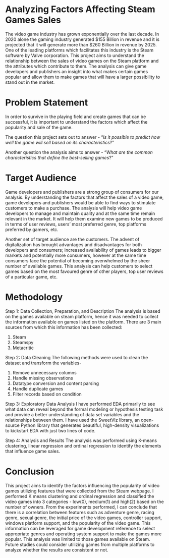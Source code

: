 # Analyzing Factors Affecting Steam Games Sales
The video game industry has grown exponentially over the last decade. In 2020 alone the gaming industry generated $155 Billion in revenue and it is projected that it will generate more than $260 Billion in revenue by 2025. One of the leading platforms which facilitates this industry is the Steam software by Valve corporation. This project aims to understand the relationship between the sales of video games on the Steam platform and the attributes which contribute to them. The analysis can give game developers and publishers an insight into what makes certain games popular and allow them to make games that will have a larger possibility to stand out in the market.

# Problem Statement
In order to survive in the playing field and create games that can be successful, it is important to understand the factors which affect the popularity and sale of the game. 

The question this project sets out to answer - “_Is it possible to predict how well the game will sell based on its characteristics_?”

Another question the analysis aims to answer - “_What are the common characteristics that define the best-selling games_?”

# Target Audience
Game developers and publishers are a strong group of consumers for our analysis. By understanding the factors that affect the sales of a video game, game developers and
publishers would be able to find ways to stimulate customers to make a purchase. The analysis will help video game developers to manage and maintain quality and at the same time remain relevant in the market. It will help them examine new games to be produced in terms of user reviews, users’ most preferred genre, top platforms preferred by gamers, etc.

Another set of target audience are the customers. The advent of digitalization has brought advantages and disadvantages for both developers and consumers; increased availability of games leads to bigger markets and potentially more consumers, however at the same time consumers face the potential of becoming overwhelmed by the sheer number of available games. This analysis can help customers to select games based on the most favoured genre of other players, top user reviews of a particular game, etc.

# Methodology
Step 1: Data Collection, Preparation, and Description
The analysis is based on the games available on steam platform, hence it was needed to collect the information available on games listed on the platform.
There are 3 main sources from which this information has been collected: 
1. Steam
2. Steamspy
3. Metacritic

Step 2: Data Cleaning
The following methods were used to clean the dataset and transform the variables- 
1. Remove unnecessary columns
2. Handle missing observations
3. Datatype conversion and content parsing
4. Handle duplicate games
5. Filter records based on condition

Step 3: Exploratory Data Analysis
I have performed EDA primarily to see what data can reveal beyond the formal modeling or hypothesis testing task and provide a better understanding of data set variables and the relationships between them. I have used the SweetViz library, an open-source Python library that generates beautiful, high-density visualizations to kickstart EDA with just two lines of code.

Step 4: Analysis and Results
The analysis was performed using K-means clustering, linear regression and ordinal regression to identify the elements that influence game sales.

# Conclusion
This project aims to identify the factors influencing the popularity of video games utilizing features that were collected from the Steam webpage. I performed K means clustering and ordinal regression and classified the video games into 3 categories - low(0), medium(1) and high(2) based on the number of owners. From the experiments performed, I can conclude that there is a correlation between features such as adventure genre, racing genre, sexual genre, the initial price of the video games, controller support, windows platform support, and the popularity of the video game. This information can be leveraged for game development reference to select appropriate genres and operating system support to make the games more popular. This analysis was limited  to those games available on Steam. Future studies could
consider utilizing games from multiple platforms to analyze whether the results are consistent or not.
